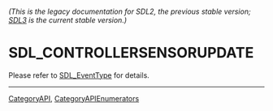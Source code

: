 ###### (This is the legacy documentation for SDL2, the previous stable version; [SDL3](https://wiki.libsdl.org/SDL3/) is the current stable version.)
# SDL_CONTROLLERSENSORUPDATE

Please refer to [SDL_EventType](SDL_EventType) for details.

----
[CategoryAPI](CategoryAPI), [CategoryAPIEnumerators](CategoryAPIEnumerators)


